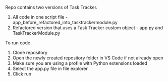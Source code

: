 Repo contains two versions of Task Tracker.
1. All code in one script file - app_before_refactored_into_tasktrackermodule.py
1. Refactored version that uses a Task Tracker custom object - app.py and TaskTrackerModule.py

To run code
1. Clone repository
1. Open the newly created repository folder in VS Code if not already open
1. Make sure you are using a profile with Python extensions loaded
1. Select the app.py file in file explorer
1. Click run

